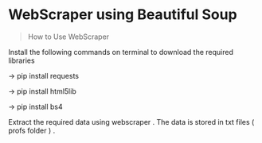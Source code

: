 # WebScraper using Beautiful Soup

>How to Use WebScraper

Install the following commands on terminal to download the required libraries

-> pip install requests

-> pip install html5lib

-> pip install bs4

Extract the required data using webscraper . The data is stored in txt files ( profs folder ) . 

